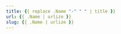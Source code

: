 ```yaml
---
title: {{ replace .Name "-" " " | title }}
url: {{ .Name | urlize }}
slug: {{ .Name | urlize }}
---
```


